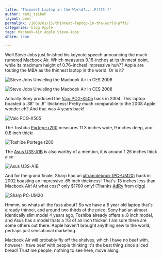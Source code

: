 ```yaml
---
title: 'Thinnest Laptop in the World?....Pffft!!'
author: rami_taibah
layout: post
permalink: /2008/01/15/thinnest-laptop-in-the-world-pfft/
categories: blog Apple
tags: Macbook-Air Apple Steve-Jobs
share: true

---
```

Well Steve Jobs just finished his keynote speech announcing the much rumored Macbook Air. Which measures 0.16-inches at its thinnest point, while its maximum height of 0.76-inches! Impressive huh?? Apple are touting the MBA as the thinnest laptop in the world. Or is it?

![Steve Jobs Unvieling the Macbook Air in CES 2008]({{site.baseurl}}/images/blog/steve-jobs-revealing-mac-book-air.jpg)

![Steve Jobs Unvieling the Macbook Air in CES 2008]({{site.baseurl}}/images/blog/steve-jobs-revealing-mac-book-air-2.jpg)

Actually Sony produced the [Vaio PCG-X505](http://www.mobiletechreview.com/notebooks/sony_vaio_X505.htm "Vaio PCG-X505") back in 2004\. This laptop boasted a .38″ to .8″ thickness! Pretty much comparable to the 2008 Apple wonder eh? And that was 4 years back!

![Vaio PCG-X505]({{site.baseurl}}/images/blog/sony-vaio-PCG-X505.jpg)

The Toshiba [Portege r200](http://reviews.cnet.com/laptops/toshiba-portege-r200/4505-3121_7-31341787.html "Portege r200") measures 11.3 inches wide, 9 inches deep, and 0.8 inch thick:

![Toshibe Portege r200]({{site.baseurl}}/images/blog/toshiba-portege-r200.jpg)

The [Asus U3S-A1B](http://www.excaliberpc.com/Asus_U3S-A1B_Piano_Black_Integrated/90NQFA913ED63EQL850T/partinfo-id-582059.html "Asus U3S-A1B") is also worthy of a mention, it is around 1.26 inches thick also:

![Asus U3S-A1B]({{site.baseurl}}/images/blog/asus-U3S-A1.jpg)

And for the grand finale, Sharp had an [ultranotebook (PC-UM20)](http://www.smallbusinesscomputing.com/biztools/article.php/989541) back in 2002 boasting an impressive .65 inch thickness! That's .13 inches less than Macbook Air! At what cost? only $1700 only! (Thanks [AdRy](http://www.digg.com/users/AdRy) from digg)

![Sharp PC-UM20]({{site.baseurl}}/images/blog/sharp-PC-UM20.jpg)

Hmmm, so whats all the fuss about? So we have a 6 year old laptop that's already thinner, and around two thirds of the price. Sony had an almost identically slim model 4 years ago, Toshiba already offers a .8 inch model, and Asus has a model thats a 1/3 of an inch thicker. I am sure there are some others out there. Apple haven't brought anything new to the world, perhaps just sensational marketing.

Macbook Air will probably fly off the shelves, which I have no beef with, however I have beef with people thinking it's the best thing since sliced bread! Trust me people, nothing to see here, move along.
